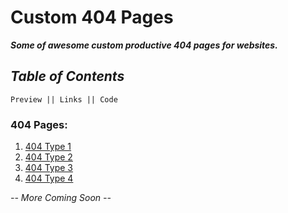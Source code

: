 # Custom 404 Pages

**_Some of awesome custom productive 404 pages for websites._**

## _Table of Contents_

```
Preview || Links || Code
```

### 404 Pages:

1. [404 Type 1](https://imniladri.github.io/Custom404Page/404%20Type%201/404.html)
2. [404 Type 2](https://imniladri.github.io/Custom404Page/404%20Type%202/404.html)
3. [404 Type 3](https://imniladri.github.io/Custom404Page/404%20Type%203/404.html)
4. [404 Type 4](https://imniladri.github.io/Custom404Page/404%20Type%204/404.html)

_-- More Coming Soon --_

